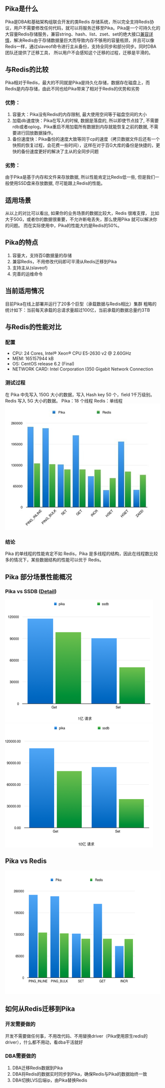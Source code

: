 ## Pika是什么
Pika是DBA和基础架构组联合开发的类Redis 存储系统，所以完全支持Redis协议，用户不需要修改任何代码，就可以将服务迁移至Pika。Pika是一个可持久化的大容量Redis存储服务，兼容string、hash、list、zset、set的绝大接口[兼容详情](https://github.com/Qihoo360/pika/wiki/pika-%E6%94%AF%E6%8C%81%E7%9A%84redis%E6%8E%A5%E5%8F%A3%E5%8F%8A%E5%85%BC%E5%AE%B9%E6%83%85%E5%86%B5)，解决Redis由于存储数据量巨大而导致内存不够用的容量瓶颈，并且可以像Redis一样，通过slaveof命令进行主从备份，支持全同步和部分同步。同时DBA团队还提供了迁移工具， 所以用户不会感知这个迁移的过程，迁移是平滑的。
 
## 与Redis的比较
Pika相对于Redis，最大的不同就是Pika是持久化存储，数据存在磁盘上，而Redis是内存存储，由此不同也给Pika带来了相对于Redis的优势和劣势

### 优势：
1. 容量大：Pika没有Redis的内存限制, 最大使用空间等于磁盘空间的大小
2. 加载db速度快：Pika在写入的时候, 数据是落盘的, 所以即使节点挂了, 不需要rdb或者oplog，Pika重启不用加载所有数据到内存就能恢复之前的数据, 不需要进行回放数据操作。
3. 备份速度快：Pika备份的速度大致等同于cp的速度（拷贝数据文件后还有一个快照的恢复过程，会花费一些时间），这样在对于百G大库的备份是快捷的，更快的备份速度更好的解决了主从的全同步问题

### 劣势：
由于Pika是基于内存和文件来存放数据, 所以性能肯定比Redis低一些, 但是我们一般使用SSD盘来存放数据, 尽可能跟上Redis的性能。

## 适用场景
从以上的对比可以看出, 如果你的业务场景的数据比较大，Redis 很难支撑， 比如大于50G，或者你的数据很重要，不允许断电丢失，那么使用Pika 就可以解决你的问题。
而在实际使用中，Pika的性能大约是Redis的50%。

## Pika的特点
1. 容量大，支持百G数据量的存储
2. 兼容Redis，不用修改代码即可平滑从Redis迁移到Pika
3. 支持主从(slaveof)
4. 完善的运维命令 

## 当前适用情况
目前Pika在线上部署并运行了20多个巨型（承载数据与Redis相比）集群
粗略的统计如下：当前每天承载的总请求量超过100亿，当前承载的数据总量约3TB

## 与Redis的性能对比
### 配置
- CPU: 24 Cores, Intel® Xeon® CPU E5-2630 v2 @ 2.60GHz
- MEM: 165157944 kB
- OS: CentOS release 6.2 (Final)
- NETWORK CARD: Intel Corporation I350 Gigabit Network Connection

### 测试过程
在 Pika 中先写入 150G 大小的数据，写入 Hash key 50 个，field 1千万级别。
Redis 写入 5G 大小的数据。
Pika：18 个线程
Redis：单线程
 ![](images/benchmarkVsRedis01.jpeg)

### 结论
Pika 的单线程的性能肯定不如 Redis，Pika 是多线程的结构，因此在线程数比较多的情况下，某些数据结构的性能可以优于 Redis。


## Pika 部分场景性能概况
### Pika vs SSDB ([Detail](pikaVsSSDB.md))

<img src="images/benchmarkVsSSDB01.png" height = "400" width = "480" alt="1">

<img src="images/benchmarkVsSSDB02.png" height = "400" width = "480" alt="10">

## Pika vs Redis
<img src="images/benchmarkVsRedis02.png" height = "400" width = "600" alt="2">

## 如何从Redis迁移到Pika
### 开发需要做的
开发不需要做任何事，不用改代码、不用替换driver（Pika使用原生redis的driver），什么都不用动，看dba干活就好
### DBA需要做的
1. DBA迁移Redis数据到Pika
1. DBA将Redis的数据实时同步到Pika，确保Redis与Pika的数据始终一致
1. DBA切换LVS后端ip，由Pika替换Redis

 
 

 
 